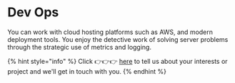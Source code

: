 # Dev Ops

You can work with cloud hosting platforms such as AWS, and modern deployment tools. You enjoy the detective work of solving server problems through the strategic use of metrics and logging.

{% hint style="info" %}
Click 👉👉👉 [here](https://notionforms.io/forms/join-curedao) to tell us about your interests or project and we'll get in touch with you.
{% endhint %}
